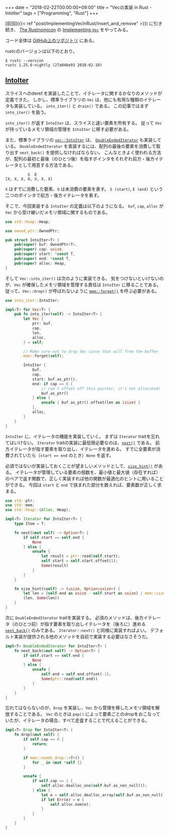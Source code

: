 +++
date = "2018-02-22T00:00:00+09:00"
title = "Vecの実装 in Rust - IntoIter"
tags = ["Programming", "Rust"]
+++

[前回]({{< ref "post/ImplementingVecInRust/insert_and_remove" >}}) に引き続き、
[The Rustnomicon](https://doc.rust-lang.org/nomicon) の [Implementing `Vec`](https://doc.rust-lang.org/nomicon/vec.html) をやってみる。

コード全体は [GitHub上のリポジトリ](https://github.com/ordovicia/rustnomicon_vec.git) にある。

rustcのバージョンは以下のとおり。

```console
$ rustc --version
rustc 1.25.0-nightly (27a046e93 2018-02-18)
```

## [IntoIter](https://doc.rust-lang.org/nomicon/vec-into-iter.html)

スライスへのderef.を実装したことで、イテレータに関するかなりのメソッドが定義できた。
しかし、標準ライブラリの `Vec` は、他にも有用な種類のイテレータも実装している。
`into_iter()` と `drain()` である。
この記事ではまず `into_iter()` を扱う。

`into_iter()` が返す `IntoIter` は、スライスと違い要素を所有する。
従って `Vec` が持っているメモリ領域の管理を `IntoIter` に移す必要がある。

また、標準ライブラリの [`vec::IntoIter`](https://doc.rust-lang.org/nightly/std/iter/trait.IntoIterator.html) は、
[`DoubleEndedIterator`](https://doc.rust-lang.org/nightly/std/iter/trait.DoubleEndedIterator.html) も実装している。
`DoubleEndedIterator` を実装するには、配列の最後の要素を消費して取り出す `next_back()` を提供しなければならない。
こんなときよく使われる方法が、配列の最初と最後（のひとつ後）を指すポインタをそれぞれ前方・後方イテレータとして用意する方法である。

```
          S  E
[X, X, X, O, X, X, X]
```

`X` はすでに消費した要素、`O` は未消費の要素を表す。
`S (start)`, `E (end)` という二つのポインタで前方・後方イテレータを表す。

そこで、今回実装する `IntoIter` の定義は以下のようになる。
`buf`, `cap`, `alloc` が `Vec` から受け継いだメモリ領域に関するものである。

```rust
use std::heap::Heap;

use owned_ptr::OwnedPtr;

pub struct IntoIter<T> {
    pub(super) buf: OwnedPtr<T>,
    pub(super) cap: usize,
    pub(super) start: *const T,
    pub(super) end: *const T,
    pub(super) alloc: Heap,
}
```

そして `Vec::into_iter()` は次のように実装できる。
気をつけないといけないのが、`Vec` が確保したメモリ領域を管理する責任は `IntoIter` に移ることである。
従って、`Vec::drop()` が呼ばれないように [`mem::forget()`](https://doc.rust-lang.org/nightly/std/mem/fn.forget.html) を呼ぶ必要がある。

```rust
use into_iter::IntoIter;

impl<T> for Vec<T> {
    pub fn into_iter(self) -> IntoIter<T> {
        let Vec {
            ptr: buf,
            cap,
            len,
            alloc,
        } = self;

        // Make sure not to drop Vec since that will free the buffer
        mem::forget(self);

        IntoIter {
            buf,
            cap,
            start: buf.as_ptr(),
            end: if cap == 0 {
                // can't offset off this pointer, it's not allocated!
                buf.as_ptr()
            } else {
                unsafe { buf.as_ptr().offset(len as isize) }
            },
            alloc,
        }
    }
}
```

`IntoIter` に、イテレータの機能を実装していく。
まずは `Iterator` traitを忘れてはいけない。
`Iterator` traitの実装に最低限必要なのは、[`next()`](https://doc.rust-lang.org/nightly/std/iter/trait.Iterator.html#tymethod.next) である。
前方イテレータが指す要素を取り出し、イテレータを進める。
すでに全要素が消費されていたら（`start == end` のとき）`None` を返す。

必須ではないが実装しておくことが望ましいメソッドとして、[`size_hint()`](https://doc.rust-lang.org/nightly/std/iter/trait.Iterator.html#method.size_hint) がある。
イテレータが管理している要素の個数を、最小値と最大値（存在すれば）のペアで返す関数で、正しく実装すれば他の関数が最適化のヒントに用いることができる。
今回は `start` と `end` で挟まれた部分を数えれば、要素数が正しく求まる。

```rust
use std::ptr;
use std::mem;
use std::heap::{Alloc, Heap};

impl<T> Iterator for IntoIter<T> {
    type Item = T;

    fn next(&mut self) -> Option<T> {
        if self.start == self.end {
            None
        } else {
            unsafe {
                let result = ptr::read(self.start);
                self.start = self.start.offset(1);
                Some(result)
            }
        }
    }

    fn size_hint(&self) -> (usize, Option<usize>) {
        let len = (self.end as usize - self.start as usize) / mem::size_of::<T>();
        (len, Some(len))
    }
}
```

次に `DoubleEndedIterator` traitを実装する。
必須のメソッドは、後方イテレータ（のひとつ前）が指す要素を取り出しイテレータを（後ろに）進める
[`next_back()`](https://doc.rust-lang.org/nightly/std/iter/trait.DoubleEndedIterator.html#tymethod.next_back) のみである。
`Iterator::next()` と同様に実装すればよい。
デフォルト実装が提供される他のメソッドを自前で実装する必要はなさそうだ。

```rust
impl<T> DoubleEndedIterator for IntoIter<T> {
    fn next_back(&mut self) -> Option<T> {
        if self.start == self.end {
            None
        } else {
            unsafe {
                self.end = self.end.offset(-1);
                Some(ptr::read(self.end))
            }
        }
    }
}
```

忘れてはならないのが、`Drop` を実装し、`Vec` から管理を移したメモリ領域を解放することである。
`Vec` のときは `pop()` によって要素ごとのdropをおこなっていたが、イテレータの場合、すべて走査することで代えることができる。

```rust
impl<T> Drop for IntoIter<T> {
    fn drop(&mut self) {
        if self.cap == 0 {
            return;
        }

        if mem::needs_drop::<T>() {
            for _ in &mut *self {}
        }

        unsafe {
            if self.cap == 1 {
                self.alloc.dealloc_one(self.buf.as_non_null());
            } else {
                let e = self.alloc.dealloc_array(self.buf.as_non_null(), self.cap);
                if let Err(e) = e {
                    self.alloc.oom(e);
                }
            }
        }
    }
}
```
